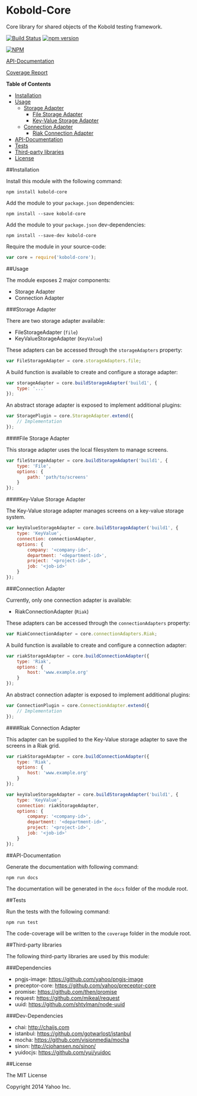 Kobold-Core
===========

Core library for shared objects of the Kobold testing framework.


[![Build Status](https://secure.travis-ci.org/yahoo/kobold-core.png)](http://travis-ci.org/yahoo/kobold-core)
[![npm version](https://badge.fury.io/js/kobold-core.svg)](http://badge.fury.io/js/kobold-core)

[![NPM](https://nodei.co/npm/kobold-core.png?downloads=true)](https://nodei.co/npm/kobold-core/)


[API-Documentation](http://yahoo.github.io/kobold-core/docs/)

[Coverage Report](http://yahoo.github.io/kobold-core/coverage/lcov-report/)


**Table of Contents**
* [Installation](#installation)
* [Usage](#usage)
    * [Storage Adapter](#storage-adapter)
        * [File Storage Adapter](#file-storage-adapter)
        * [Key-Value Storage Adapter](#key-value-storage-adapter)
    * [Connection Adapter](#connection-adapter)
        * [Riak Connection Adapter](#riak-connection-adapter)
* [API-Documentation](#api-documentation)
* [Tests](#tests)
* [Third-party libraries](#third-party-libraries)
* [License](#license)


##Installation

Install this module with the following command:
```shell
npm install kobold-core
```

Add the module to your ```package.json``` dependencies:
```shell
npm install --save kobold-core
```
Add the module to your ```package.json``` dev-dependencies:
```shell
npm install --save-dev kobold-core
```

Require the module in your source-code:
```javascript
var core = require('kobold-core');
```

##Usage

The module exposes 2 major components:
* Storage Adapter
* Connection Adapter

###Storage Adapter

There are two storage adapter available:
* FileStorageAdapter (```file```)
* KeyValueStorageAdapter (```KeyValue```)

These adapters can be accessed through the ```storageAdapters``` property:
```javascript
var FileStorageAdapter = core.storageAdapters.file;
```

A build function is available to create and configure a storage adapter:
```javascript
var storageAdapter = core.buildStorageAdapter('build1', {
	type: '...'
});
```

An abstract storage adapter is exposed to implement additional plugins:
```javascript
var StoragePlugin = core.StorageAdapter.extend({
	// Implementation
});
``` 

####File Storage Adapter

This storage adapter uses the local filesystem to manage screens.
```javascript
var fileStorageAdapter = core.buildStorageAdapter('build1', {
	type: 'File',
	options: {
		path: 'path/to/screens'
	}
});
```

####Key-Value Storage Adapter

The Key-Value storage adapter manages screens on a key-value storage system.
```javascript
var keyValueStorageAdapter = core.buildStorageAdapter('build1', {
	type: 'KeyValue',
	connection: connectionAdapter,
	options: {
		company: '<company-id>',
		department: '<department-id>',
		project: '<project-id>',
		job: '<job-id>'
	}
});
```

###Connection Adapter

Currently, only one connection adapter is available:
* RiakConnectionAdapter (```Riak```)

These adapters can be accessed through the ```connectionAdapters``` property:
```javascript
var RiakConnectionAdapter = core.connectionAdapters.Riak;
```

A build function is available to create and configure a connection adapter:
```javascript
var riakStorageAdapter = core.buildConnectionAdapter({
	type: 'Riak',
	options: {
		host: 'www.example.org'
	}
});
```

An abstract connection adapter is exposed to implement additional plugins:
```javascript
var ConnectionPlugin = core.ConnectionAdapter.extend({
	// Implementation
});
``` 

####Riak Connection Adapter

This adapter can be supplied to the Key-Value storage adapter to save the screens in a Riak grid.
```javascript
var riakStorageAdapter = core.buildConnectionAdapter({
	type: 'Riak',
	options: {
		host: 'www.example.org'
	}
});

var keyValueStorageAdapter = core.buildStorageAdapter('build1', {
	type: 'KeyValue',
	connection: riakStorageAdapter,
	options: {
		company: '<company-id>',
		department: '<department-id>',
		project: '<project-id>',
		job: '<job-id>'
	}
});
```

##API-Documentation

Generate the documentation with following command:
```shell
npm run docs
```
The documentation will be generated in the ```docs``` folder of the module root.

##Tests

Run the tests with the following command:
```shell
npm run test
```
The code-coverage will be written to the ```coverage``` folder in the module root.

##Third-party libraries

The following third-party libraries are used by this module:

###Dependencies
* pngjs-image: https://github.com/yahoo/pngjs-image
* preceptor-core: https://github.com/yahoo/preceptor-core
* promise: https://github.com/then/promise
* request: https://github.com/mikeal/request
* uuid: https://github.com/shtylman/node-uuid

###Dev-Dependencies
* chai: http://chaijs.com
* istanbul: https://github.com/gotwarlost/istanbul
* mocha: https://github.com/visionmedia/mocha
* sinon: http://cjohansen.no/sinon/
* yuidocjs: https://github.com/yui/yuidoc

##License

The MIT License

Copyright 2014 Yahoo Inc.
